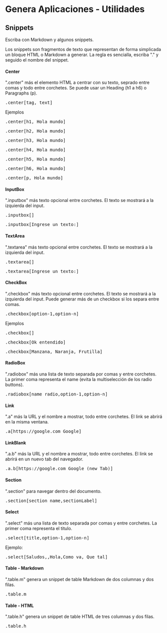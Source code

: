 # Genera Aplicaciones - Utilidades
## Snippets
<p>Escriba con Markdown y algunos snippets.</p>
Los snippets son fragmentos de texto que representan de forma simplicada un bloque HTML o Markdown a generar.
La regla es sencialla, escriba "." y seguido el nombre del snippet.

#### Center
".center" más el elemento HTML a centrar con su texto, seprado entre comas y todo entre corchetes. Se puede usar un Heading (h1 a h6) o Paragraphs (p).
<pre>.center[tag, text]</pre>
Ejemplos
<pre>.center[h1, Hola mundo]</pre>
<pre>.center[h2, Hola mundo]</pre>
<pre>.center[h3, Hola mundo]</pre>
<pre>.center[h4, Hola mundo]</pre>
<pre>.center[h5, Hola mundo]</pre>
<pre>.center[h6, Hola mundo]</pre>
<pre>.center[p, Hola mundo]</pre>

#### InputBox
".inputbox" más texto opcional entre corchetes. El texto se mostrará a la izquierda del input.
<pre>.inputbox[]</pre>
<pre>.inputbox[Ingrese un texto:]</pre>

#### TextArea
".textarea" más texto opcional entre corchetes. El texto se mostrará a la izquierda del input.
<pre>.textarea[]</pre>
<pre>.textarea[Ingrese un texto:]</pre>

#### CheckBox
".checkbox" más texto opcional entre corchetes. El texto se mostrará a la izquierda del input. Puede generar más de un checkbox si los separa entre comas.
<pre>.checkbox[option-1,option-n]</pre>
Ejemplos
<pre>.checkbox[]</pre>
<pre>.checkbox[Ok entendido]</pre>
<pre>.checkbox[Manzana, Naranja, Frutilla]</pre>

#### RadioBox
".radiobox" más una lista de texto separada por comas y entre corchetes. La primer coma representa el name (evita la multiselección de los radio buttons).
<pre>.radiobox[name_radio,option-1,option-n]</pre>

#### Link
".a" más la URL y el nombre a mostrar, todo entre corchetes. El link se abrirá en la misma ventana.
<pre>.a[https://google.com Google]</pre>

#### LinkBlank
".a.b" más la URL y el nombre a mostrar, todo entre corchetes. El link se abrirá en un nuevo tab del navegador.
<pre>.a.b[https://google.com Google (new Tab)]</pre>

#### Section
".section" para navegar dentro del documento.
<pre>.section[section_name,sectionLabel]</pre>

#### Select
".select" más una lista de texto separada por comas y entre corchetes. La primer coma representa el titulo.
<pre>.select[title,option-1,option-n]</pre>
Ejemplo:
<pre>.select[Saludos,,Hola,Como va, Que tal]</pre>

#### Table - Markdown
".table.m" genera un snippet de table Markdown de dos columnas y dos filas.
<pre>.table.m</pre>

#### Table - HTML
".table.h" genera un snippet de table HTML de tres columnas y dos filas.
<pre>.table.h</pre>

